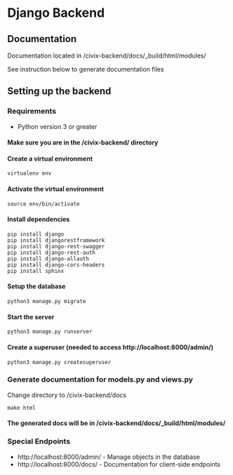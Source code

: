 # Django Backend

## Documentation

Documentation located in /civix-backend/docs/_build/html/modules/

See instruction below to generate documentation files

## Setting up the backend

### Requirements

* Python version 3 or greater

#### Make sure you are in the /civix-backend/ directory

#### Create a virtual environment

```
virtualenv env
```

#### Activate the virtual environment

```
source env/bin/activate
```

#### Install dependencies

```
pip install django
pip install djangorestframework
pip install django-rest-swagger
pip install django-rest-auth
pip install django-allauth
pip install django-cors-headers
pip install sphinx
```

#### Setup the database

```
python3 manage.py migrate
```

#### Start the server

```
python3 manage.py runserver
```

#### Create a superuser (needed to access http://localhost:8000/admin/)

```
python3 manage.py createsuperuser
```

### Generate documentation for models.py and views.py

Change directory to /civix-backend/docs

```
make html
```

#### The generated docs will be in /civix-backend/docs/_build/html/modules/

### Special Endpoints

* http://localhost:8000/admin/ - Manage objects in the database
* http://localhost:8000/docs/ - Documentation for client-side endpoints


